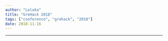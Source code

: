 ```yaml
---
author: "Laluka"
title: "GreHack 2018"
tags: ["conference", "grehack", "2018"]
date: 2018-11-16
---
```


---

